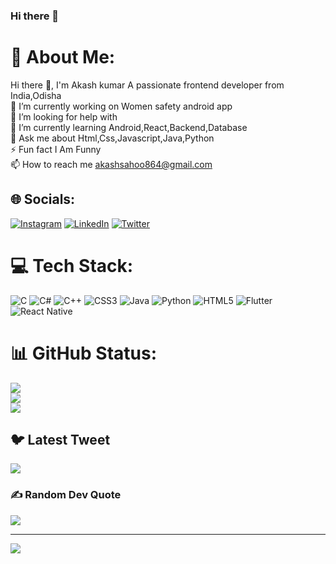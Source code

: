 ### Hi there 👋
# 💫 About Me:
Hi there 👋, I'm Akash kumar A passionate frontend developer from India,Odisha<br>🔭 I’m currently working on Women safety android app<br>🤝 I’m looking for help with<br>🌱 I’m currently learning Android,React,Backend,Database<br>💬 Ask me about Html,Css,Javascript,Java,Python<br>⚡ Fun fact I Am Funny<br>📫 How to reach me akashsahoo864@gmail.com


## 🌐 Socials:
[![Instagram](https://img.shields.io/badge/Instagram-%23E4405F.svg?logo=Instagram&logoColor=white)](https://instagram.com/akashkumar_0010) [![LinkedIn](https://img.shields.io/badge/LinkedIn-%230077B5.svg?logo=linkedin&logoColor=white)](https://linkedin.com/in/linkedin.com/in/akash-kumar-sahoo/) [![Twitter](https://img.shields.io/badge/Twitter-%231DA1F2.svg?logo=Twitter&logoColor=white)](https://twitter.com/Akashkumar_0010) 

# 💻 Tech Stack:
![C](https://img.shields.io/badge/c-%2300599C.svg?style=for-the-badge&logo=c&logoColor=white) ![C#](https://img.shields.io/badge/c%23-%23239120.svg?style=for-the-badge&logo=c-sharp&logoColor=white) ![C++](https://img.shields.io/badge/c++-%2300599C.svg?style=for-the-badge&logo=c%2B%2B&logoColor=white) ![CSS3](https://img.shields.io/badge/css3-%231572B6.svg?style=for-the-badge&logo=css3&logoColor=white) ![Java](https://img.shields.io/badge/java-%23ED8B00.svg?style=for-the-badge&logo=java&logoColor=white) ![Python](https://img.shields.io/badge/python-3670A0?style=for-the-badge&logo=python&logoColor=ffdd54) ![HTML5](https://img.shields.io/badge/html5-%23E34F26.svg?style=for-the-badge&logo=html5&logoColor=white) ![Flutter](https://img.shields.io/badge/Flutter-%2302569B.svg?style=for-the-badge&logo=Flutter&logoColor=white) ![React Native](https://img.shields.io/badge/react_native-%2320232a.svg?style=for-the-badge&logo=react&logoColor=%2361DAFB)
# 📊 GitHub Status:
![](https://github-readme-stats.vercel.app/api?username=justcallmeAk&theme=jolly&hide_border=false&include_all_commits=false&count_private=false)<br/>
![](https://github-readme-streak-stats.herokuapp.com/?user=justcallmeAk&theme=jolly&hide_border=false)<br/>
![](https://github-readme-stats.vercel.app/api/top-langs/?username=justcallmeAk&theme=jolly&hide_border=false&include_all_commits=false&count_private=false&layout=compact)

## 🐦 Latest Tweet
[![](https://gtce.itsvg.in/api?username=Akashkumar_0010)](https://github.com/VishwaGauravIn/github-twitter-card-embed)

### ✍️ Random Dev Quote
![](https://quotes-github-readme.vercel.app/api?type=horizontal&theme=radical)

---
[![](https://visitcount.itsvg.in/api?id=justcallmeAk&icon=1&color=0)](https://visitcount.itsvg.in)

<!-- Proudly created with GPRM ( https://gprm.itsvg.in ) -->
<!--
**justcallmeAK/justcallmeAk** is a ✨ _special_ ✨ repository because its `README.md` (this file) appears on your GitHub profile.

Here are some ideas to get you started:
